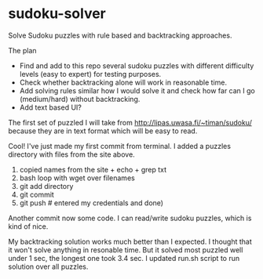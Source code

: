 # sudoku-solver
Solve Sudoku puzzles with rule based and backtracking approaches.

The plan
- Find and add to this repo several sudoku puzzles with different difficulty levels (easy to expert) for testing purposes.
- Check whether backtracking alone will work in reasonable time.
- Add solving rules similar how I would solve it and check how far can I go (medium/hard) without backtracking.
- Add text based UI?

The first set of puzzled I will take from 
http://lipas.uwasa.fi/~timan/sudoku/
because they are in text format which will be easy to read.

Cool!
I've just made my first commit from terminal.
I added a puzzles directory with files from the site above.
1. copied names from the site + echo + grep txt
2. bash loop with wget over filenames
3. git add directory
4. git commit
5. git push # entered my credentials
and done)

Another commit now some code.
I can read/write sudoku puzzles, which is kind of nice.

My backtracking solution works much better than I expected.
I thought that it won't solve anything in resonable time.
But it solved most puzzled well under 1 sec, the longest one took 3.4 sec.
I updated run.sh script to run solution over all puzzles.

